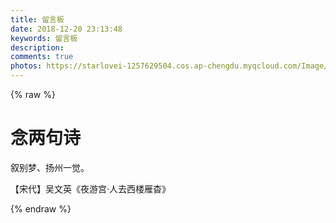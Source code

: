 ```yaml
---
title: 留言板
date: 2018-12-20 23:13:48
keywords: 留言板
description: 
comments: true
photos: https://starlovei-1257629504.cos.ap-chengdu.myqcloud.com/Image/61182674_p0.png
---
```

{% raw %}
<div class="entry-content">
  <div class="poem-wrap">
    <div class="poem-border poem-left">
    </div>
    <div class="poem-border poem-right">
    </div>
    <h1>
    念两句诗</h1>
    <p id="poem">
    叙别梦、扬州一觉。</p>
    <p id="info">
    【宋代】吴文英《夜游宫·人去西楼雁杳》</p>
  </div>
</div>
{% endraw %}